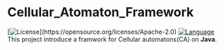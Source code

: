 # Cellular_Atomaton_Framework
[![License](https://img.shields.io/github/license/Qiskit/qiskit.svg?)](https://opensource.org/licenses/Apache-2.0)
[![Language](https://img.shields.io/badge/Java-%23ED8B00.svg?logo=openjdk&logoColor=white)](https://www.java.com/en/)<br>
This project introduce a framwork for Cellular automatons(CA) on **Java**.

